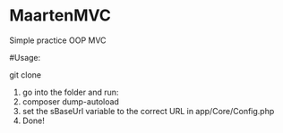 # MaartenMVC
Simple practice OOP MVC 


#Usage:

git clone <repo-url>
1. go into the folder and run:
2. composer dump-autoload
3. set the sBaseUrl variable to the correct URL in app/Core/Config.php
4. Done!
